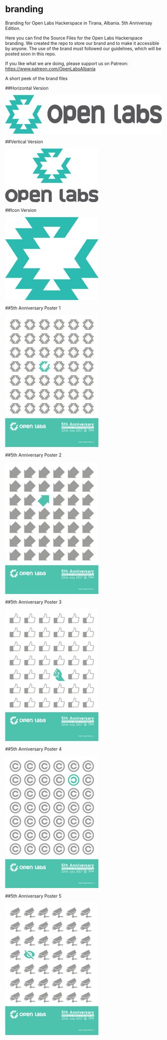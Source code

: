 # branding
Branding for Open Labs Hackerspace in Tirana, Albania. 5th Anniversay Edition.

Here you can find the Source Files for the Open Labs Hackerspace branding. We created the repo to store our brand and to make it accessible by anyone. The use of the brand must followed our guidelines, which will be posted soon in this repo.

If you like what we are doing, please support us on Patreon: https://www.patreon.com/OpenLabsAlbania

A short peek of the brand files

##Horizontal Version

<img src="https://raw.githubusercontent.com/OpenLabsHackerspace/branding/master/PNG/horizontal_color.png" width="598" height="124">
 
##Vertical Version

<img src="https://raw.githubusercontent.com/OpenLabsHackerspace/branding/master/PNG/vertical_color.png" width="300" height="172">

##Icon Version

<img src="https://raw.githubusercontent.com/OpenLabsHackerspace/branding/master/PNG/icon_color.png" width="300" height="266">

##5th Anniversary Poster 1

<img src="https://raw.githubusercontent.com/OpenLabsHackerspace/branding/master/5th%20Anniversary/Poster/PNG/Poster_1.png" width="300" height="424">

##5th Anniversary Poster 2

<img src="https://raw.githubusercontent.com/OpenLabsHackerspace/branding/master/5th%20Anniversary/Poster/PNG/Poster_2.png" width="300" height="424">

##5th Anniversary Poster 3

<img src="https://raw.githubusercontent.com/OpenLabsHackerspace/branding/master/5th%20Anniversary/Poster/PNG/Poster_3.png" width="300" height="424">

##5th Anniversary Poster 4

<img src="https://raw.githubusercontent.com/OpenLabsHackerspace/branding/master/5th%20Anniversary/Poster/PNG/Poster_4.png" width="300" height="424">

##5th Anniversary Poster 5

<img src="https://raw.githubusercontent.com/OpenLabsHackerspace/branding/master/5th%20Anniversary/Poster/PNG/Poster_5.png" width="300" height="424">
